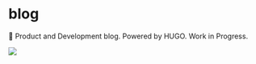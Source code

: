 # blog
🍰 Product and Development blog. Powered by HUGO. Work in Progress.

![](https://pbs.twimg.com/media/D9Mm2P7X4AAyIDY?format=jpg&name=4096x4096)
